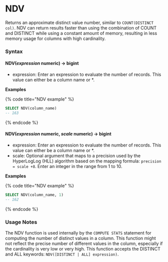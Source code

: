 # NDV

Returns an approximate distinct value number, similar to `COUNT(DISTINCT col)`. NDV can return results faster than using the combination of COUNT and DISTINCT while using a constant amount of memory, resulting in less memory usage for columns with high cardinality.

### Syntax <a href="#syntax" id="syntax"></a>

#### NDV(_expression_ numeric) → bigint <a href="#ndvexpression-numeric--bigint" id="ndvexpression-numeric--bigint"></a>

* expression: Enter an expression to evaluate the number of records. This value can either be a column name or \*.

**Examples**

{% code title="NDV example" %}
```sql
SELECT NDV(column_name)
-- 163
```
{% endcode %}

#### NDV(_expression_ numeric, _scale_ numeric) → bigint <a href="#ndvexpression-numeric-scale-numeric--bigint" id="ndvexpression-numeric-scale-numeric--bigint"></a>

* expression: Enter an expression to evaluate the number of records. This value can either be a column name or \*.
* scale: Optional argument that maps to a precision used by the HyperLogLog (HLL) algorithm based on the mapping formula: `precision = scale +8`. Enter an integer in the range from 1 to 10.

**Examples**

{% code title="NDV example" %}
```sql
SELECT NDV(column_name, 1)
-- 162
```
{% endcode %}

### Usage Notes <a href="#usage-notes" id="usage-notes"></a>

The NDV function is used internally by the `COMPUTE STATS` statement for computing the number of distinct values in a column. This function might not reflect the precise number of different values in the column, especially if the cardinality is very low or very high. This function accepts the DISTINCT and ALL keywords: `NDV([DISTINCT | ALL] expression)`.
